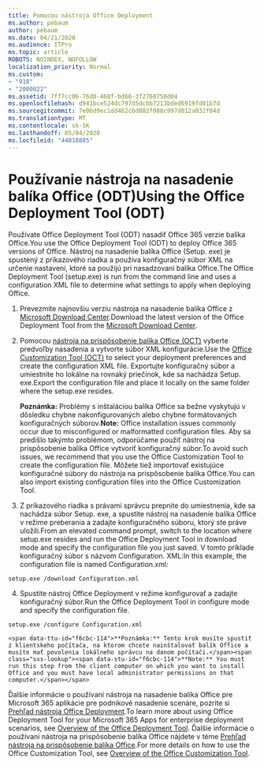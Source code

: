```yaml
---
title: Pomocou nástroja Office Deployment
ms.author: pebaum
author: pebaum
ms.date: 04/21/2020
ms.audience: ITPro
ms.topic: article
ROBOTS: NOINDEX, NOFOLLOW
localization_priority: Normal
ms.custom:
- "918"
- "2000022"
ms.assetid: 7ff7cc06-76d0-468f-bd66-3f2760750d04
ms.openlocfilehash: d941bce524dc797d5dcbb7213bded6919fd01b7d
ms.sourcegitcommit: 7e06d9ec1dd462cbd882f088c997d012a032f04d
ms.translationtype: MT
ms.contentlocale: sk-SK
ms.lasthandoff: 05/04/2020
ms.locfileid: "44010885"
---
```

# <a name="using-the-office-deployment-tool-odt"></a><span data-ttu-id="f6cbc-102">Používanie nástroja na nasadenie balíka Office (ODT)</span><span class="sxs-lookup"><span data-stu-id="f6cbc-102">Using the Office Deployment Tool (ODT)</span></span>

<span data-ttu-id="f6cbc-103">Používate Office Deployment Tool (ODT) nasadiť Office 365 verzie balíka Office.</span><span class="sxs-lookup"><span data-stu-id="f6cbc-103">You use the Office Deployment Tool (ODT) to deploy Office 365 versions of Office.</span></span> <span data-ttu-id="f6cbc-104">Nástroj na nasadenie balíka Office (Setup. exe) je spustený z príkazového riadka a používa konfiguračný súbor XML na určenie nastavení, ktoré sa použijú pri nasadzovaní balíka Office.</span><span class="sxs-lookup"><span data-stu-id="f6cbc-104">The Office Deployment Tool (setup.exe) is run from the command line and uses a configuration XML file to determine what settings to apply when deploying Office.</span></span>
  
1. <span data-ttu-id="f6cbc-105">Prevezmite najnovšiu verziu nástroja na nasadenie balíka Office z [Microsoft Download Center](https://go.microsoft.com/fwlink/p/?LinkID=626065).</span><span class="sxs-lookup"><span data-stu-id="f6cbc-105">Download the latest version of the Office Deployment Tool from the [Microsoft Download Center](https://go.microsoft.com/fwlink/p/?LinkID=626065).</span></span>

2. <span data-ttu-id="f6cbc-106">Pomocou [nástroja na prispôsobenie balíka Office (OCT)](https://config.office.com) vyberte predvoľby nasadenia a vytvorte súbor XML konfigurácie.</span><span class="sxs-lookup"><span data-stu-id="f6cbc-106">Use the [Office Customization Tool (OCT)](https://config.office.com) to select your deployment preferences and create the configuration XML file.</span></span> <span data-ttu-id="f6cbc-107">Exportujte konfiguračný súbor a umiestnite ho lokálne na rovnaký priečinok, kde sa nachádza Setup. exe.</span><span class="sxs-lookup"><span data-stu-id="f6cbc-107">Export the configuration file and place it locally on the same folder where the setup.exe resides.</span></span>

    <span data-ttu-id="f6cbc-108">**Poznámka:** Problémy s inštaláciou balíka Office sa bežne vyskytujú v dôsledku chybne nakonfigurovaných alebo chybne formátovaných konfiguračných súborov.</span><span class="sxs-lookup"><span data-stu-id="f6cbc-108">**Note:** Office installation issues commonly occur due to misconfigured or malformatted configuration files.</span></span> <span data-ttu-id="f6cbc-109">Aby sa predišlo takýmto problémom, odporúčame použiť nástroj na prispôsobenie balíka Office vytvoriť konfiguračný súbor.</span><span class="sxs-lookup"><span data-stu-id="f6cbc-109">To avoid such issues, we recommend that you use the Office Customization Tool to create the configuration file.</span></span> <span data-ttu-id="f6cbc-110">Môžete tiež importovať existujúce konfiguračné súbory do nástroja na prispôsobenie balíka Office.</span><span class="sxs-lookup"><span data-stu-id="f6cbc-110">You can also import existing configuration files into the Office Customization Tool.</span></span>

3. <span data-ttu-id="f6cbc-111">Z príkazového riadka s právami správcu prepnite do umiestnenia, kde sa nachádza súbor Setup. exe, a spustite nástroj na nasadenie balíka Office v režime preberania a zadajte konfiguračného súboru, ktorý ste práve uložili.</span><span class="sxs-lookup"><span data-stu-id="f6cbc-111">From an elevated command prompt, switch to the location where setup.exe resides and run the Office Deployment Tool in download mode and specify the configuration file you just saved.</span></span> <span data-ttu-id="f6cbc-112">V tomto príklade konfiguračný súbor s názvom Configuration. XML:</span><span class="sxs-lookup"><span data-stu-id="f6cbc-112">In this example, the configuration file is named Configuration.xml:</span></span>
    
  ```
  setup.exe /download Configuration.xml  
  ```

4. <span data-ttu-id="f6cbc-113">Spustite nástroj Office Deployment v režime konfigurovať a zadajte konfiguračný súbor.</span><span class="sxs-lookup"><span data-stu-id="f6cbc-113">Run the Office Deployment Tool in configure mode and specify the configuration file.</span></span>
    
  ```
  setup.exe /configure Configuration.xml
  ```

    <span data-ttu-id="f6cbc-114">**Poznámka:** Tento krok musíte spustiť z klientskeho počítača, na ktorom chcete nainštalovať balík Office a musíte mať povolenia lokálneho správcu na danom počítači.</span><span class="sxs-lookup"><span data-stu-id="f6cbc-114">**Note:** You must run this step from the client computer on which you want to install Office and you must have local administrator permissions on that computer.</span></span>

<span data-ttu-id="f6cbc-115">Ďalšie informácie o používaní nástroja na nasadenie balíka Office pre Microsoft 365 aplikácie pre podnikové nasadenie scenáre, pozrite si [Prehľad nástroja Office Deployment](https://docs.microsoft.com/deployoffice/overview-office-deployment-tool).</span><span class="sxs-lookup"><span data-stu-id="f6cbc-115">To learn more about using Office Deployment Tool for your Microsoft 365 Apps for enterprise deployment scenarios, see [Overview of the Office Deployment Tool](https://docs.microsoft.com/deployoffice/overview-office-deployment-tool).</span></span> <span data-ttu-id="f6cbc-116">Ďalšie informácie o používaní nástroja na prispôsobenie balíka Office nájdete v téme [Prehľad nástroja na prispôsobenie balíka Office](https://docs.microsoft.com/DeployOffice/overview-of-the-office-customization-tool-for-click-to-run).</span><span class="sxs-lookup"><span data-stu-id="f6cbc-116">For more details on how to use the Office Customization Tool, see [Overview of the Office Customization Tool](https://docs.microsoft.com/DeployOffice/overview-of-the-office-customization-tool-for-click-to-run).</span></span>
